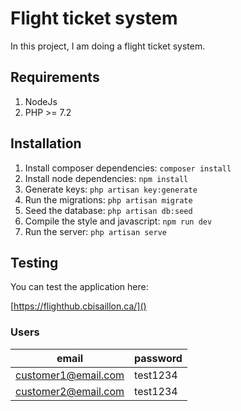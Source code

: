 # Flight ticket system
In this project, I am doing a flight ticket system.

## Requirements
1. NodeJs
1. PHP >= 7.2

## Installation
1. Install composer dependencies: `composer install`
1. Install node dependencies: `npm install`
1. Generate keys: `php artisan key:generate`
1. Run the migrations: `php artisan migrate`
1. Seed the database: `php artisan db:seed`
1. Compile the style and javascript: `npm run dev`
1. Run the server: `php artisan serve`

## Testing

You can test the application here:

[https://flighthub.cbisaillon.ca/]()

### Users

|email| password |
|-------|----------|
|customer1@email.com|test1234|
|customer2@email.com|test1234|
